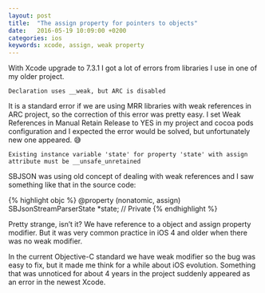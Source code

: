 ```yaml
---
layout: post
title:  "The assign property for pointers to objects"
date:   2016-05-19 10:09:00 +0200
categories: ios
keywords: xcode, assign, weak property
---
```


With Xcode upgrade to 7.3.1 I got a lot of errors from libraries I use in one of my older project.

`Declaration uses __weak, but ARC is disabled`

It is a standard error if we are using MRR libraries with weak references in ARC project, so the correction of this error was pretty easy. I set Weak References in Manual Retain Release to YES in my project and cocoa pods configuration and I expected the error would be solved, but unfortunately new one appeared. 😅

`Existing instance variable 'state' for property 'state' with assign attribute must be __unsafe_unretained`

SBJSON was using old concept of dealing with weak references and I saw something like that in the source code:

{% highlight objc %}
@property (nonatomic, assign)  SBJsonStreamParserState *state; // Private
{% endhighlight %}

Pretty strange, isn’t it? We have reference to a object and assign property modifier. But it was very common practice in iOS 4 and older when there was no weak modifier.

In the current Objective-C standard we have weak modifier so the bug was easy to fix, but it made me think for a while about iOS evolution. Something that was unnoticed for about 4 years in the project suddenly appeared as an error in the newest Xcode.